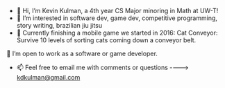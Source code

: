 - 👋 Hi, I’m Kevin Kulman, a 4th year CS Major minoring in Math at UW-T!
- 👀 I’m interested in software dev, game dev, competitive programming, story writing, brazilian jiu jitsu
- 🌱 Currently finishing a mobile game we started in 2016: Cat Conveyor: Survive 10 levels of sorting cats coming down a conveyor belt.

💞️ I’m open to work as a software or game developer.

- 📫 Feel free to email me with comments or questions ----> kdkulman@gmail.com 

<!---
kdkulman/kdkulman is a ✨ special ✨ repository because its `README.md` (this file) appears on your GitHub profile.
You can click the Preview link to take a look at your changes.
--->
